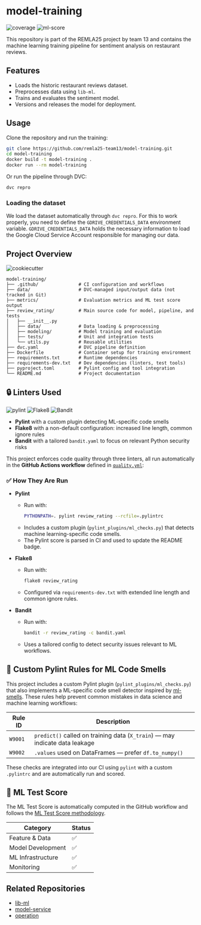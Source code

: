 # model-training

![coverage](https://img.shields.io/badge/Coverage-71%25-yellow?logo=pytest![coverage](https://img.shields.io/badge/Coverage-71%25-yellow?logo=pytest![coverage](https://img.shields.io/badge/Coverage-86%25-green?logo=pytest&logoColor=white)logoColor=white)logoColor=white)
![ml-score](https://img.shields.io/badge/ML%20Test%20Score-4%2F4-brightgreen?logo=pytest![ml-score](https://img.shields.io/badge/ML%20Test%20Score-4%2F4-brightgreen?logo=pytest![ml-score](https://img.shields.io/badge/ML%20Test%20Score-4%2F4-brightgreen?logo=pytest&logoColor=white)logoColor=white)logoColor=white)


This repository is part of the REMLA25 project by team 13 and contains the machine learning training pipeline for sentiment analysis on restaurant reviews.

## Features
- Loads the historic restaurant reviews dataset.
- Preprocesses data using `lib-ml`.
- Trains and evaluates the sentiment model.
- Versions and releases the model for deployment.

## Usage
Clone the repository and run the training:

```bash
git clone https://github.com/remla25-team13/model-training.git
cd model-training
docker build -t model-training .
docker run --rm model-training
```

Or run the pipeline through DVC:
```bash
dvc repro
```

### Loading the dataset
We load the dataset automatically through `dvc repro`. For this to work properly, you need to define the `GDRIVE_CREDENTIALS_DATA` environment variable. `GDRIVE_CREDENTIALS_DATA` holds the necessary information to load the Google Cloud Service Account responsible for managing our data.

## Project Overview

![cookiecutter](https://img.shields.io/badge/CCDS-template-blue?logo=cookiecutter&logoColor=yellow)
```
model-training/
├── .github/               # CI configuration and workflows
├── data/                  # DVC-managed input/output data (not tracked in Git)
├── metrics/               # Evaluation metrics and ML test score output
├── review_rating/         # Main source code for model, pipeline, and tests
│   ├── __init__.py
│   ├── data/              # Data loading & preprocessing
│   ├── modeling/          # Model training and evaluation
│   ├── tests/             # Unit and integration tests
│   └── utils.py           # Reusable utilities
├── dvc.yaml               # DVC pipeline definition
├── Dockerfile             # Container setup for training environment
├── requirements.txt       # Runtime dependencies
├── requirements-dev.txt   # Dev dependencies (linters, test tools)
├── pyproject.toml         # Pylint config and tool integration
└── README.md              # Project documentation
```

## 🔒 Linters Used
![pylint](https://img.shields.io/badge/PyLint-10.00-brightgreen?logo=python![pylint](https://img.shields.io/badge/PyLint-10.00-brightgreen?logo=python![pylint](https://img.shields.io/badge/PyLint-10.00-brightgreen?logo=python&logoColor=white)logoColor=white)logoColor=white)
![Flake8](https://img.shields.io/badge/code%20style-flake8-blue)
![Bandit](https://img.shields.io/badge/security-bandit-yellow)

- **Pylint** with a custom plugin detecting ML-specific code smells 
- **Flake8** with a non-default configuration: increased line length, common ignore rules
- **Bandit** with a tailored `bandit.yaml` to focus on relevant Python security risks

This project enforces code quality through three linters, all run automatically in the **GitHub Actions workflow** defined in [`quality.yml`](.github/workflows/quality.yml):

### ✅ How They Are Run

- **Pylint**
  - Run with:
    ```bash
    PYTHONPATH=. pylint review_rating --rcfile=.pylintrc
    ```
  - Includes a custom plugin (`pylint_plugins/ml_checks.py`) that detects machine learning-specific code smells.
  - The Pylint score is parsed in CI and used to update the README badge.

- **Flake8**
  - Run with:
    ```bash
    flake8 review_rating
    ```
  - Configured via `requirements-dev.txt` with extended line length and common ignore rules.

- **Bandit**
  - Run with:
    ```bash
    bandit -r review_rating -c bandit.yaml
    ```
  - Uses a tailored config to detect security issues relevant to ML workflows.

## 🤖 Custom Pylint Rules for ML Code Smells

This project includes a custom Pylint plugin (`pylint_plugins/ml_checks.py`) that also implements a ML-specific code smell detector inspired by [ml-smells](https://hynn01.github.io/ml-smells/). These rules help prevent common mistakes in data science and machine learning workflows:

| Rule ID  | Description                                                                 |
|----------|-----------------------------------------------------------------------------|
| `W9001`  | `predict()` called on training data (`X_train`) — may indicate data leakage|
| `W9002`  | `.values` used on DataFrames — prefer `df.to_numpy()`                      |

These checks are integrated into our CI using `pylint` with a custom `.pylintrc` and are automatically run and scored.

## 🧪 ML Test Score

The ML Test Score is automatically computed in the GitHub workflow and follows the [ML Test Score methodology](https://research.google/pubs/the-ml-test-score-a-rubric-for-ml-production-readiness-and-technical-debt-reduction/).

| Category             | Status  |
|----------------------|---------|
| Feature & Data       | ✅      |
| Model Development    | ✅      |
| ML Infrastructure    | ✅      |
| Monitoring           | ✅      |


## Related Repositories
- [lib-ml](https://github.com/remla25-team13/lib-ml)
- [model-service](https://github.com/remla25-team13/model-service)
- [operation](https://github.com/remla25-team13/operation)
